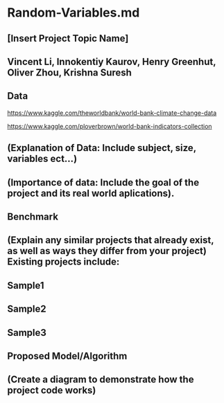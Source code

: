 # Random-Variables.md

## [Insert Project Topic Name]

## Vincent Li, Innokentiy Kaurov, Henry Greenhut, Oliver Zhou, Krishna Suresh

## Data

https://www.kaggle.com/theworldbank/world-bank-climate-change-data

https://www.kaggle.com/ploverbrown/world-bank-indicators-collection

## (Explanation of Data: Include subject, size, variables ect...)

## (Importance of data: Include the goal of the project and its real world aplications).

## Benchmark
## (Explain any similar projects that already exist, as well as ways they differ from your project) Existing projects include:

## Sample1
## Sample2
## Sample3
## Proposed Model/Algorithm
## (Create a diagram to demonstrate how the project code works)
